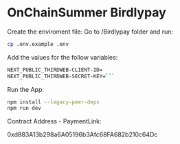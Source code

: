 # OnChainSummer Birdlypay

Create the enviroment file:
Go to /Birdlypay folder and run:

```bash
cp .env.example .env
```


Add the values for the follow variables:
```bash
NEXT_PUBLIC_THIRDWEB-CLIENT-ID=
NEXT_PUBLIC_THIRDWEB-SECRET-KEY=```
```


Run the App:

```bash
npm install --legacy-peer-deps
npm run dev
```


Contract Address - PaymentLink:

0xd883A13b298a6A05196b3Afc68FA682b210c64Dc



